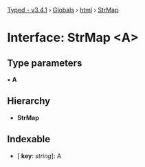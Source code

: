 [Typed - v3.4.1](../README.md) › [Globals](../globals.md) › [html](../modules/html.md) › [StrMap](html.strmap.md)

# Interface: StrMap <**A**>

## Type parameters

▪ **A**

## Hierarchy

* **StrMap**

## Indexable

* \[ **key**: *string*\]: A
